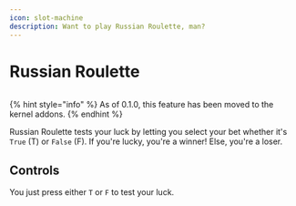 ```yaml
---
icon: slot-machine
description: Want to play Russian Roulette, man?
---
```


# Russian Roulette

<figure><img src="https://github.com/Aptivi-Stable-Docs/nks-manual-0.1.0/blob/main/.gitbook/assets/011-roulette.png" alt=""><figcaption></figcaption></figure>

{% hint style="info" %}
As of 0.1.0, this feature has been moved to the kernel addons.
{% endhint %}

Russian Roulette tests your luck by letting you select your bet whether it's `True` (T) or `False` (F). If you're lucky, you're a winner! Else, you're a loser.

## Controls

You just press either `T` or `F` to test your luck.
